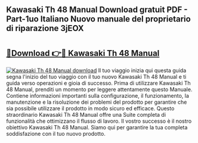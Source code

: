 ## Kawasaki Th 48 Manual Download gratuit PDF - Part-1uo Italiano Nuovo manuale del proprietario di riparazione 3jEOX

# <h2><a href="http://df9y7q9.blite.top/?on=Kawasaki+Th+48+Manual">🔗Download 👉🔴 Kawasaki Th 48 Manual</a></h2>

[![Kawasaki Th 48 Manual download](https://i.imgur.com/lujVjoI.png)](http://df9y7q9.blite.top/?on=Kawasaki+Th+48+Manual)
Il tuo viaggio inizia qui questa guida segna l'inizio del tuo viaggio con il tuo nuovo Kawasaki Th 48 Manual e ti guida verso operazioni e gioia di successo. Prima di utilizzare Kawasaki Th 48 Manual, prenditi un momento per leggere attentamente questo Manuale. Contiene informazioni importanti sulla configurazione, il funzionamento, la manutenzione e la risoluzione dei problemi del prodotto per garantire che sia possibile utilizzare il prodotto in modo sicuro ed efficace. Questo straordinario Kawasaki Th 48 Manual offre una Suite completa di funzionalità che ottimizzano il flusso di lavoro. Il vostro successo è il nostro obiettivo Kawasaki Th 48 Manual. Siamo qui per garantire la tua completa soddisfazione con il tuo nuovo prodotto.
